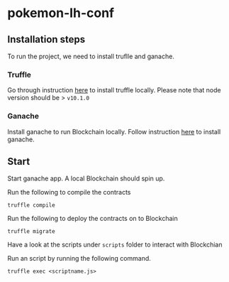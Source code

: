 # pokemon-lh-conf

## Installation steps

To run the project, we need to install truflle and ganache.

### Truffle
Go through instruction [here](https://truffleframework.com/truffle) to install truffle locally. Please note that node version should be > `v10.1.0`

### Ganache
Install ganache to run Blockchain locally. Follow instruction [here](https://truffleframework.com/ganache) to install ganache.

## Start

Start ganache app. A local Blockchain should spin up.

Run the following to compile the contracts

```shell
truffle compile
```
Run the following to deploy the contracts on to Blockchain

```shell
truffle migrate
```

Have a look at the scripts under `scripts` folder to interact with Blockchian

Run an script by running the following command.

```shell
truffle exec <scriptname.js>
```
